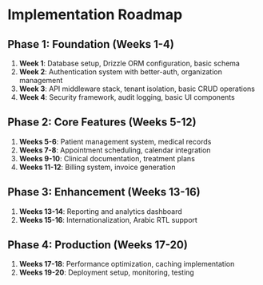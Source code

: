 # Implementation Roadmap

## Phase 1: Foundation (Weeks 1-4)
1. **Week 1**: Database setup, Drizzle ORM configuration, basic schema
2. **Week 2**: Authentication system with better-auth, organization management
3. **Week 3**: API middleware stack, tenant isolation, basic CRUD operations
4. **Week 4**: Security framework, audit logging, basic UI components

## Phase 2: Core Features (Weeks 5-12)
1. **Weeks 5-6**: Patient management system, medical records
2. **Weeks 7-8**: Appointment scheduling, calendar integration
3. **Weeks 9-10**: Clinical documentation, treatment plans
4. **Weeks 11-12**: Billing system, invoice generation

## Phase 3: Enhancement (Weeks 13-16)
1. **Weeks 13-14**: Reporting and analytics dashboard
2. **Weeks 15-16**: Internationalization, Arabic RTL support

## Phase 4: Production (Weeks 17-20)
1. **Weeks 17-18**: Performance optimization, caching implementation
2. **Weeks 19-20**: Deployment setup, monitoring, testing
